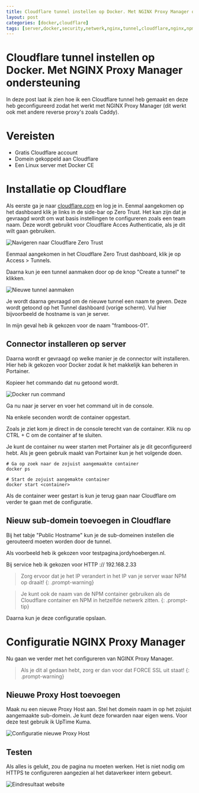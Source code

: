 ```yaml
---
title: Cloudflare tunnel instellen op Docker. Met NGINX Proxy Manager ondersteuning
layout: post
categories: [docker,cloudflare]
tags: [server,docker,security,netwerk,nginx,tunnel,cloudflare,nginx,npm]
---
```


# Cloudflare tunnel instellen op Docker. Met NGINX Proxy Manager ondersteuning

In deze post laat ik zien hoe ik een Cloudflare tunnel heb gemaakt en deze heb geconfigureerd zodat het werkt met NGINX Proxy Manager (dit werkt ook met andere reverse proxy's zoals Caddy).

# Vereisten

- Gratis Cloudflare account
- Domein gekoppeld aan Cloudflare
- Een Linux server met Docker CE

# Installatie op Cloudflare

Als eerste ga je naar [cloudflare.com](https://cloudflare.com) en log je in. Eenmal aangekomen op het dashboard klik je links in de side-bar op Zero Trust. Het kan zijn dat je gevraagd wordt om wat basis instellingen te configureren zoals een team naam. Deze wordt gebruikt voor Cloudflare Acces Authenticatie, als je dit wilt gaan gebruiken.

![Navigeren naar Cloudflare Zero Trust](https://i.imgur.com/yj9dXfb.png)

Eenmaal aangekomen in het Cloudflare Zero Trust dashboard, klik je op Access > Tunnels.

Daarna kun je een tunnel aanmaken door op de knop "Create a tunnel" te klikken.

![Nieuwe tunnel aanmaken](https://i.imgur.com/brMztw2.png)

Je wordt daarna gevraagd om de nieuwe tunnel een naam te geven. Deze wordt getoond op het Tunnel dashboard (vorige scherm). Vul hier bijvoorbeeld de hostname is van je server.

In mijn geval heb ik gekozen voor de naam "framboos-01".

## Connector installeren op server

Daarna wordt er gevraagd op welke manier je de connector wilt installeren. Hier heb ik gekozen voor Docker zodat ik het makkelijk kan beheren in Portainer.

Kopieer het commando dat nu getoond wordt.

![Docker run command](https://i.imgur.com/bsb2So4.png)

Ga nu naar je server en voer het command uit in de console.

Na enkele seconden wordt de container opgestart.

Zoals je ziet kom je direct in de console terecht van de container. Klik nu op CTRL + C om de container af te sluiten.

Je kunt de container nu weer starten met Portainer als je dit geconfigureerd hebt. Als je geen gebruik maakt van Portainer kun je het volgende doen.

```console
# Ga op zoek naar de zojuist aangemaakte container
docker ps
```

```console
# Start de zojuist aangemakte container
docker start <container>
```

Als de container weer gestart is kun je terug gaan naar Cloudflare om verder te gaan met de configuratie.

## Nieuw sub-domein toevoegen in Cloudflare

Bij het tabje "Public Hostname" kun je de sub-domeinen instellen die gerouteerd moeten worden door de tunnel.

Als voorbeeld heb ik gekozen voor testpagina.jordyhoebergen.nl.

Bij service heb ik gekozen voor HTTP :// 192.168.2.33

> Zorg ervoor dat je het IP verandert in het IP van je server waar NPM op draait!
{: .prompt-warning}

> Je kunt ook de naam van de NPM container gebruiken als de Cloudflare container en NPM in hetzelfde netwerk zitten.
{: .prompt-tip}

Daarna kun je deze configuratie opslaan.

# Configuratie NGINX Proxy Manager

Nu gaan we verder met het configureren van NGINX Proxy Manager.

> Als je dit al gedaan hebt, zorg er dan voor dat FORCE SSL uit staat!
{: .prompt-warning}

## Nieuwe Proxy Host toevoegen

Maak nu een nieuwe Proxy Host aan. Stel het domein naam in op het zojuist aangemaakte sub-domein. Je kunt deze forwarden naar eigen wens. Voor deze test gebruik ik UpTime Kuma.

![Configuratie nieuwe Proxy Host](https://i.imgur.com/uRTfs05.png)

## Testen

Als alles is gelukt, zou de pagina nu moeten werken. Het is niet nodig om HTTPS te configureren aangezien al het dataverkeer intern gebeurt.

![Eindresultaat website](https://i.imgur.com/HNEir9w.png)


    

